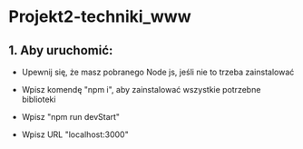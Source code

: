 # Projekt2-techniki_www
## 1. Aby uruchomić:
- Upewnij się, że masz pobranego Node js, jeśli nie to trzeba zainstalować
* Wpisz komendę "npm i", aby zainstalować wszystkie potrzebne biblioteki
+ Wpisz "npm run devStart"
- Wpisz URL "localhost:3000"

